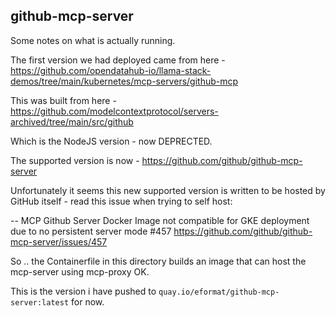 ## github-mcp-server

Some notes on what is actually running.

The first version we had deployed came from here - https://github.com/opendatahub-io/llama-stack-demos/tree/main/kubernetes/mcp-servers/github-mcp

This was built from here - https://github.com/modelcontextprotocol/servers-archived/tree/main/src/github

Which is the NodeJS version - now DEPRECTED.

The supported version is now - https://github.com/github/github-mcp-server

Unfortunately it seems this new supported version is written to be hosted by GitHub itself - read this issue when trying to self host:

-- MCP Github Server Docker Image not compatible for GKE deployment due to no persistent server mode #457
https://github.com/github/github-mcp-server/issues/457

So .. the Containerfile in this directory builds an image that can host the mcp-server using mcp-proxy OK.

This is the version i have pushed to `quay.io/eformat/github-mcp-server:latest` for now.
